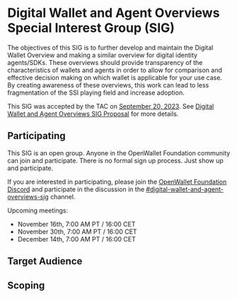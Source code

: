 # Digital Wallet and Agent Overviews Special Interest Group (SIG)

The objectives of this SIG is to further develop and maintain the Digital Wallet Overview and making a similar overview for digital identity agents/SDKs. These overviews should provide transparency of the characteristics of wallets and agents in order to allow for comparison and effective decision making on which wallet is applicable for your use case. By creating awareness of these overviews, this work can lead to less fragmentation of the SSI playing field and increase adoption.

This SIG was accepted by the TAC on [September 20, 2023](../meetings/2023/2023-09-20.md). See [Digital Wallet and Agent Overviews SIG Proposal](https://github.com/openwallet-foundation/tac/issues/56) for more details.

## Participating
This SIG is an open group. Anyone in the OpenWallet Foundation community can join and participate. There is no formal sign up process. Just show up and participate.

If you are interested in participating, please join the [OpenWallet Foundation Discord](https://discord.gg/openwalletfoundation) and participate in the discussion in the [#digital-wallet-and-agent-overviews-sig](https://discord.com/channels/1022962884864643214/1154111877077532814) channel. 

Upcoming meetings:
- November 16th, 7:00 AM PT / 16:00 CET
- November 30th, 7:00 AM PT / 16:00 CET
- December 14th, 7:00 AM PT / 16:00 CET

## Target Audience

## Scoping
